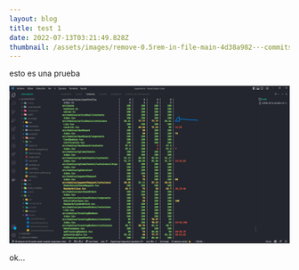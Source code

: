 ```yaml
---
layout: blog
title: test 1
date: 2022-07-13T03:21:49.828Z
thumbnail: /assets/images/remove-0.5rem-in-file-main-4d38a982-·-commits-·-usa-supply-source-_-buyersportal-_-buyersfront-·-gitlab-google-chrome-6_07_2022-10_22_20-a. m..png
---
```


esto es una prueba

![testing](/assets/images/buyers.png)

ok...
